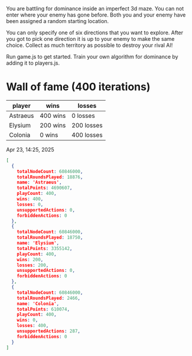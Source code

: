 You are battling for dominance inside an imperfect 3d maze.
You can not enter where your enemy has gone before. 
Both you and your enemy have been assigned a random starting location.

You can only specify one of six directions that you want to explore.
After you got to pick one direction it is up to your enemy to make the same choice.
Collect as much territory as possible to destroy your rival AI!

Run game.js to get started. Train your own algorithm for dominance by adding it to players.js.

# Wall of fame (400 iterations)
player   | wins     | losses     |
---------|----------|------------|
Astraeus | 400 wins | 0 losses   |
Elysium  | 200 wins | 200 losses |
Colonia  | 0 wins   | 400 losses |

Apr 23, 14:25, 2025
```json
[
  {
    totalNodeCount: 60846000,
    totalRoundsPlayed: 18876,
    name: 'Astraeus',
    totalPoints: 4690607,
    playCount: 400,
    wins: 400,
    losses: 0,
    unsupportedActions: 0,
    forbiddenActions: 0
  },
  {
    totalNodeCount: 60846000,
    totalRoundsPlayed: 18750,
    name: 'Elysium',
    totalPoints: 3355142,
    playCount: 400,
    wins: 200,
    losses: 200,
    unsupportedActions: 0,
    forbiddenActions: 0
  },
  {
    totalNodeCount: 60846000,
    totalRoundsPlayed: 2466,
    name: 'Colonia',
    totalPoints: 610074,
    playCount: 400,
    wins: 0,
    losses: 400,
    unsupportedActions: 287,
    forbiddenActions: 0
  }
]
```
